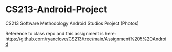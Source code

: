 # CS213-Android-Project
CS213 Software Methodology Android Studios Project (Photos)

Reference to class repo and this assignment is here:  
https://github.com/ryanclove/CS213/tree/main/Assignment%205%20Android
